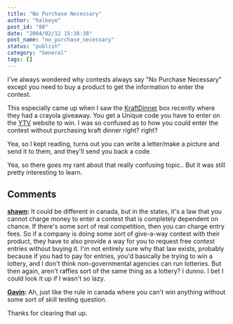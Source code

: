 ```yaml
---
title: "No Purchase Necessary"
author: "halkeye"
post_id: "88"
date: "2004/02/12 15:38:38"
post_name: "no_purchase_necessary"
status: "publish"
category: "General"
tags: []
---
```


I've always wondered why contests always say "No Purchase Necessary" except you need to buy a product to get the information to enter the contest.

This especially came up when I saw the [KraftDinner](https://www.kraftcanada.com/) box recently where they had a crayola giveaway. You get a Unique code you have to enter on the [YTV](https://www.ytv.com) website to win. I was so confused as to how you could enter the contest without purchasing kraft dinner right? right?

Yea, so I kept reading, turns out you can write a letter/make a picture and send it to them, and they'll send you back a code.

Yea, so there goes my rant about that really confusing topic.. But it was still pretty interesting to learn.

## Comments

**[shawn](#53 "2004-02-15 21:29:35"):** It could be different in canada, but in the states, it's a law that you cannot charge money to enter a contest that is completely dependent on chance. If there's some sort of real competition, then you can charge entry fees. So if a company is doing some sort of give-a-way contest with their product, they have to also provide a way for you to request free contest entries without buying it. I'm not entirely sure why that law exists, probably because if you had to pay for entries, you'd basically be trying to win a lottery, and I don't think non-governmental agencies can run lotteries. But then again, aren't raffles sort of the same thing as a lottery? I dunno. I bet I could look it up if I wasn't so lazy.

**[Gavin](#54 "2004-02-15 22:14:50"):** Ah, just like the rule in canada where you can't win anything without some sort of skill testing question.

Thanks for clearing that up.

